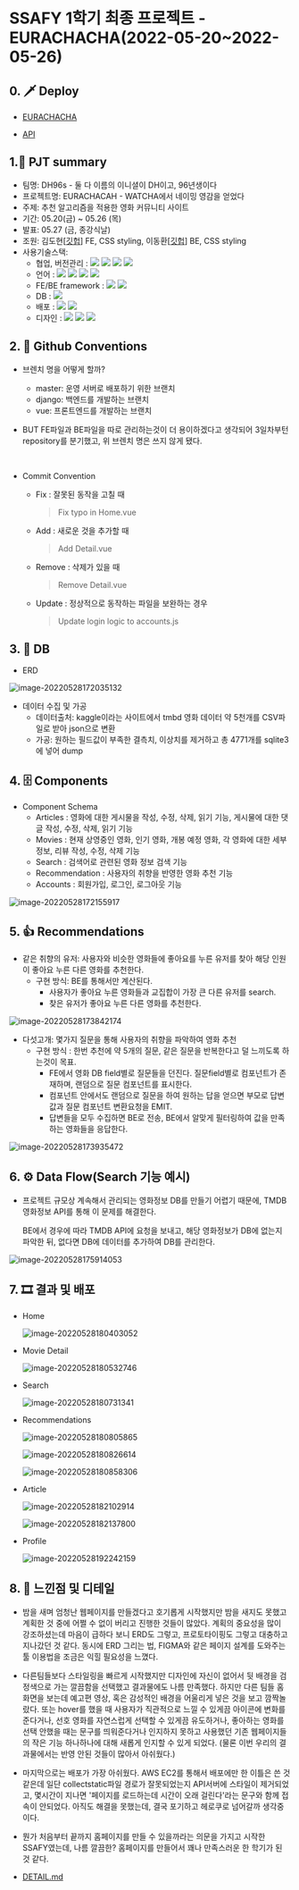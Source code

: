 # SSAFY 1학기 최종 프로젝트 - EURACHACHA(2022-05-20~2022-05-26)

## 0. :dagger: Deploy

- [EURACHACHA](https://eurachacha.netlify.app/)

- [API](https://dh96sss.herokuapp.com/)

## 1.:ledger: PJT summary

- 팀명: DH96s - 둘 다 이름의 이니셜이 DH이고, 96년생이다
- 프로젝트명: EURACHACAH - WATCHA에서 네이밍 영감을 얻었다
- 주제: 추천 알고리즘을 적용한 영화 커뮤니티 사이트
- 기간: 05.20(금) ~ 05.26 (목)
- 발표: 05.27 (금, 종강식날)
- 조원: 김도현[[깃헙](https://github.com/MoCCo329/fresh-tomatoes-vue)] FE, CSS styling, 이동환[[깃헙](https://github.com/onghwand/fresh-tomatoes-django)] BE, CSS styling
- 사용기술스택:
  - 협업, 버전관리 : <img src="https://img.shields.io/badge/git-F05032?style=for-the-badge&logo=git&logoColor=white"> <img src="https://img.shields.io/badge/github-181717?style=for-the-badge&logo=github&logoColor=white"> <img src="https://img.shields.io/badge/discord-5865F2?style=for-the-badge&logo=discord&logoColor=white"> <img src="https://img.shields.io/badge/Notion-000000?style=for-the-badge&logo=notion&logoColor=white">
  - 언어 : <img src="https://img.shields.io/badge/python-3776AB?style=for-the-badge&logo=python&logoColor=white"> <img src="https://img.shields.io/badge/JavaScript-F7DF1E?style=for-the-badge&logo=javascript&logoColor=white"> <img src="https://img.shields.io/badge/html5-E34F26?style=for-the-badge&logo=html5&logoColor=white"> <img src="https://img.shields.io/badge/CSS-1572B6?style=for-the-badge&logo=css3&logoColor=white">
  - FE/BE framework : <img src="https://img.shields.io/badge/Vue-4Fc08D?style=for-the-badge&logo=vue.js&logoColor=white"> <img src="https://img.shields.io/badge/django-092E20?style=for-the-badge&logo=django&logoColor=white">
  - DB : <img src="https://img.shields.io/badge/SQLite-003B57?style=for-the-badge&logo=sqlite&logoColor=white">
  - 배포 : <img src="https://img.shields.io/badge/Netlify-00C7B7?style=for-the-badge&logo=netlify&logoColor=white"> <img src="https://img.shields.io/badge/AmazonAWS-FF990B?style=for-the-badge&logo=amazonaws&logoColor=white">
  - 디자인 : <img src="https://img.shields.io/badge/Swagger-85EA2D?style=for-the-badge&logo=swagger&logoColor=white"> <img src="https://img.shields.io/badge/Bootstrap-79512B3?style=for-the-badge&logo=bootstrap&logoColor=white"> <img src="https://img.shields.io/badge/FontAwesome-528DD7?style=for-the-badge&logo=FontAwesome&logoColor=white">



##  2. :handshake: Github Conventions

- 브렌치 명을 어떻게 할까?
  - master: 운영 서버로 배포하기 위한 브랜치
  - django: 백엔드를 개발하는 브랜치
  - vue: 프론트엔드를 개발하는 브랜치

- BUT FE파일과 BE파일을 따로 관리하는것이 더 용이하겠다고 생각되어 3일차부턴 repository를 분기했고, 위 브렌치 명은 쓰지 않게 됐다.

<br>

- Commit Convention

  - Fix : 잘못된 동작을 고칠 때

    > Fix typo in Home.vue


  - Add : 새로운 것을 추가할 때

    > Add Detail.vue


  - Remove : 삭제가 있을 때

    > Remove Detail.vue


  - Update : 정상적으로 동작하는 파일을 보완하는 경우

    > Update login logic to accounts.js



## 3. :dolphin: DB

- ERD

![image-20220528172035132](README.assets/image-20220528172035132-16538067992661.png)

- 데이터 수집 및 가공
  - 데이터출처: kaggle이라는 사이트에서 tmbd 영화 데이터 약 5천개를 CSV파일로 받아 json으로 변환
  - 가공: 원하는 필드값이 부족한 결측치, 이상치를 제거하고 총 4771개를 sqlite3에 넣어 dump



## 4. :file_cabinet: Components

- Component Schema
  - Articles : 영화에 대한 게시물을 작성, 수정, 삭제, 읽기 기능, 게시물에 대한 댓글 작성, 수정, 삭제, 읽기 기능
  - Movies : 현재 상영중인 영화, 인기 영화, 개봉 예정 영화, 각 영화에 대한 세부 정보, 리뷰 작성, 수정, 삭제 기능
  - Search : 검색어로 관련된 영화 정보 검색 기능
  - Recommendation : 사용자의 취향을 반영한 영화 추천 기능
  - Accounts : 회원가입, 로그인, 로그아웃 기능


![image-20220528172155917](README.assets/image-20220528172155917-16538067992684.png)



## 5. :thumbsup: Recommendations

- 같은 취향의 유저: 사용자와 비슷한 영화들에 좋아요를 누른 유저를 찾아 해당 인원이 좋아요 누른 다른 영화를 추천한다.
  - 구현 방식: BE를 통해서만 계산된다.
    - 사용자가 좋아요 누른 영화들과 교집합이 가장 큰 다른 유저를 search.
    - 찾은 유저가 좋아요 누른 다른 영화를 추천한다.

![image-20220528173842174](README.assets/image-20220528173842174-16538067992683.png)

- 다섯고개: 몇가지 질문을 통해 사용자의 취향을 파악하여 영화 추천
  - 구현 방식 : 한번 추천에 약 5개의 질문, 같은 질문을 반복한다고 덜 느끼도록 하는것이 목표.
    - FE에서 영화 DB field별로 질문들을 던진다. 질문field별로 컴포넌트가 존재하며, 랜덤으로 질문 컴포넌트를 표시한다.
    - 컴포넌트 안에서도 랜덤으로 질문을 하여 원하는 답을 얻으면 부모로 답변값과 질문 컴포넌트 변환요청을 EMIT.
    - 답변들을 모두 수집하면 BE로 전송, BE에서 알맞게 필터링하여 값을 만족하는 영화들을 응답한다.

![image-20220528173935472](README.assets/image-20220528173935472-16538067992672.png)



## 6. :gear: Data Flow(Search 기능 예시)

- 프로젝트 규모상 계속해서 관리되는 영화정보 DB를 만들기 어렵기 때문에, TMDB 영화정보 API를 통해 이 문제를 해결한다.

  BE에서 경우에 따라 TMDB API에 요청을 보내고, 해당 영화정보가 DB에 없는지 파악한 뒤, 없다면 DB에 데이터를 추가하여 DB를 관리한다.

![image-20220528175914053](README.assets/image-20220528175914053-16538067992685.png)



## 7. :film_strip: 결과 및 배포

- Home

  ![image-20220528180403052](README.assets/image-20220528180403052-16538067992686.png)

- Movie Detail

  ![image-20220528180532746](README.assets/image-20220528180532746-16538067992687.png)

- Search

  ![image-20220528180731341](README.assets/image-20220528180731341-16538067992688.png)

- Recommendations

  ![image-20220528180805865](README.assets/image-20220528180805865-16538067992699.png)

  ![image-20220528180826614](README.assets/image-20220528180826614-165380679927011.png)

  ![image-20220528180858306](README.assets/image-20220528180858306-165380679927010.png)

- Article

  ![image-20220528182102914](README.assets/image-20220528182102914-165380679927012.png)

  ![image-20220528182137800](README.assets/image-20220528182137800-165380679927013.png)

- Profile

  ![image-20220528192242159](README.assets/image-20220528192242159-165380679927014.png)



## 8. :walking: 느낀점 및 디테일

- 밤을 새며 엄청난 웹페이지를 만들겠다고 호기롭게 시작했지만 밤을 새지도 못했고 계획한 것 중에 어쩔 수 없이 버리고 진행한 것들이 많았다. 계획의 중요성을 많이 강조하셨는데 마음이 급하다 보니 ERD도 그렇고, 프로토타이핑도 그렇고 대충하고 지나갔던 것 같다. 동시에 ERD 그리는 법, FIGMA와 같은 페이지 설계를 도와주는 툴 이용법을 조금은 익힐 필요성을 느꼈다. 
-  다른팀들보다 스타일링을 빠르게 시작했지만 디자인에 자신이 없어서 뒷 배경을 검정색으로 가는 깔끔함을 선택했고 결과물에도 나름 만족했다. 하지만 다른 팀들 홈 화면을 보는데 예고편 영상, 혹은 감성적인 배경을 어울리게 넣은 것을 보고 깜짝놀랐다. 또는 hover를 했을 때 사용자가 직관적으로 느낄 수 있게끔 아이콘에 변화를 준다거나, 선호 영화를 자연스럽게 선택할 수 있게끔 유도하거나, 좋아하는 영화를 선택 안했을 때는 문구를 띄워준다거나 인지하지 못하고 사용했던 기존 웹페이지들의 작은 기능 하나하나에 대해 새롭게 인지할 수 있게 되었다. (물론 이번 우리의 결과물에서는 반영 안된 것들이 많아서 아쉬웠다.) 
- 마지막으로는 배포가 가장 아쉬웠다. AWS EC2를 통해서 배포에만 한 이틀은 쓴 것 같은데 일단 collectstatic파일 경로가 잘못되었는지 API서버에 스타일이 제거되었고, 몇시간이 지나면 '페이지를 로드하는데 시간이 오래 걸린다'라는 문구와 함께 접속이 안되었다. 아직도 해결을 못했는데, 결국 포기하고 헤로쿠로 넘어갈까 생각중이다.
- 뭔가 처음부터 끝까지 홈페이지를 만들 수 있을까라는 의문을 가지고 시작한 SSAFY였는데, 나름 깔끔한? 홈페이지를 만들어서 꽤나 만족스러운 한 학기가 된 것 같다.

- [DETAIL.md](./DETAIL.md)
